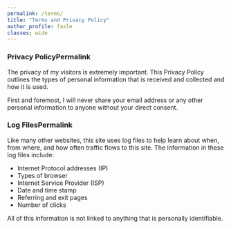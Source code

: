 ```yaml
---
permalink: /terms/
title: "Terms and Privacy Policy"
author_profile: fasle
classes: wide
---
```


### Privacy PolicyPermalink
The privacy of my visitors is extremely important. This Privacy Policy outlines the types of personal information that is received and collected and how it is used.

First and foremost, I will never share your email address or any other personal information to anyone without your direct consent.

### Log FilesPermalink
Like many other websites, this site uses log files to help learn about when, from where, and how often traffic flows to this site. The information in these log files include:

  - Internet Protocol addresses (IP)
  - Types of browser
  - Internet Service Provider (ISP)
  - Date and time stamp
  - Referring and exit pages
  - Number of clicks

All of this information is not linked to anything that is personally identifiable.
